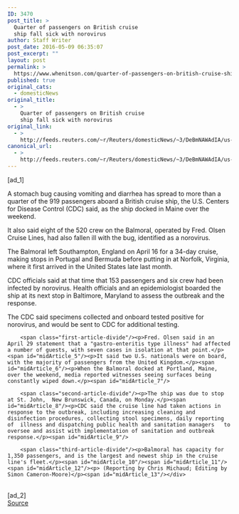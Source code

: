```yaml
---
ID: 3470
post_title: >
  Quarter of passengers on British cruise
  ship fall sick with norovirus
author: Staff Writer
post_date: 2016-05-09 06:35:07
post_excerpt: ""
layout: post
permalink: >
  https://www.whenitson.com/quarter-of-passengers-on-british-cruise-ship-fall-sick-with-norovirus/
published: true
original_cats:
  - domesticNews
original_title:
  - >
    Quarter of passengers on British cruise
    ship fall sick with norovirus
original_link:
  - >
    http://feeds.reuters.com/~r/Reuters/domesticNews/~3/DeBmNAWAdIA/us-health-norovirus-idUSKCN0Y00DM
canonical_url:
  - >
    http://feeds.reuters.com/~r/Reuters/domesticNews/~3/DeBmNAWAdIA/us-health-norovirus-idUSKCN0Y00DM
---
```

 [ad_1]
<br><div id="articleText">
<span id="midArticle_start"/>

<span class="focusParagraph" readability="6"><p><span class="articleLocatio&lt;/span&gt;n">A stomach bug causing vomiting and diarrhea has spread to more than a quarter of the 919 passengers aboard a British cruise ship, the U.S. Centers for Disease Control (CDC) said, as the ship docked in Maine over the weekend.</span></p></span><span id="midArticle_0"/><p>It also said eight of the 520 crew on the Balmoral, operated by Fred. Olsen Cruise Lines, had also fallen ill with the bug, identified as a norovirus.</p><span id="midArticle_1"/><p>The Balmoral left Southampton, England on April 16 for a 34-day cruise, making stops in Portugal and Bermuda before putting in at Norfolk, Virginia, where it first arrived in the United States late last month.</p><span id="midArticle_2"/><p>CDC officials said at that time that 153 passengers and six crew had been infected by norovirus. Health officials and an epidemiologist boarded the ship at its next stop in Baltimore, Maryland to assess the outbreak and the response.</p><span id="midArticle_3"/><p>The CDC said specimens collected and onboard tested positive for norovirus, and would be sent to CDC for additional testing.</p><span id="midArticle_4"/>
        
        <span class="first-article-divide"/><p>Fred. Olsen said in an April 29 statement that a "gastro-enteritis type illness" had affected a number of guests, with seven cases in isolation at that point.</p><span id="midArticle_5"/><p>It said two U.S. nationals were on board, with the majority of passengers from the United Kingdom.</p><span id="midArticle_6"/><p>When the Balmoral docked at Portland, Maine, over the weekend, media reported witnesses seeing surfaces being constantly wiped down.</p><span id="midArticle_7"/>
        
        <span class="second-article-divide"/><p>The ship was due to stop at St. John,  New Brunswick, Canada, on Monday.</p><span id="midArticle_8"/><p>CDC said the cruise line had taken actions in response to the outbreak, including increasing cleaning and disinfection procedures, collecting stool specimens, daily reporting of  illness and dispatching public health and sanitation managers   to oversee and assist with implementation of sanitation and outbreak response.</p><span id="midArticle_9"/>
        
        <span class="third-article-divide"/><p>Balmoral has capacity for 1,350 passengers, and is the largest and newest ship in the cruise line's fleet.</p><span id="midArticle_10"/><span id="midArticle_11"/><span id="midArticle_12"/><p> (Reporting by Chris Michaud; Editing by Simon Cameron-Moore)</p><span id="midArticle_13"/></div>
<br>[ad_2]
<br><a href="http://feeds.reuters.com/~r/Reuters/domesticNews/~3/DeBmNAWAdIA/us-health-norovirus-idUSKCN0Y00DM">Source </a>